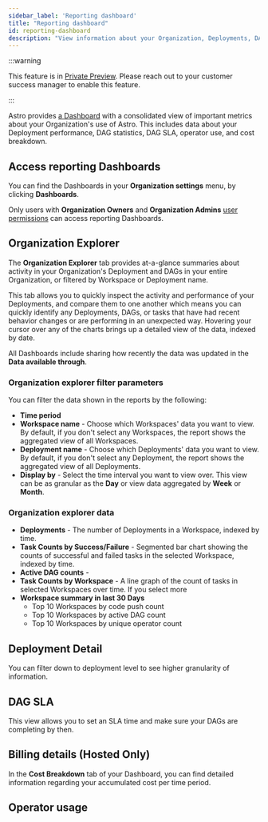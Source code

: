 ```yaml
---
sidebar_label: 'Reporting dashboard'
title: "Reporting dashboard"
id: reporting-dashboard
description: "View information about your Organization, Deployments, DAGs, and costs."
---
```


:::warning

This feature is in [Private Preview](https://docs.astronomer.io/astro/feature-previews). Please reach out to your customer success manager to enable this feature.

:::

Astro provides [a Dashboard](https://cloud.astronomer.io/dashboards) with a consolidated view of important metrics about your Organization's use of Astro. This includes data about your Deployment performance, DAG statistics, DAG SLA, operator use, and cost breakdown.

## Access reporting Dashboards

You can find the Dashboards in your **Organization settings** menu, by clicking **Dashboards**.

Only users with **Organization Owners** and **Organization Admins** [user permissions](user-permissions.md#organization-roles) can access reporting Dashboards.

## Organization Explorer

The **Organization Explorer** tab provides at-a-glance summaries about activity in your Organization's Deployment and DAGs in your entire Organization, or filtered by Workspace or Deployment name.

This tab allows you to quickly inspect the activity and performance of your Deployments, and compare them to one another which means you can quickly identify any Deployments, DAGs, or tasks that have had recent behavior changes or are performing in an unexpected way. Hovering your cursor over any of the charts brings up a detailed view of the data, indexed by date.

All Dashboards include sharing how recently the data was updated in the **Data available through**.

### Organization explorer filter parameters

You can filter the data shown in the reports by the following:

* **Time period**
* **Workspace name** - Choose which Workspaces' data you want to view. By default, if you don't select any Workspaces, the report shows the aggregated view of all Workspaces.
* **Deployment name** - Choose which Deployments' data you want to view. By default, if you don't select any Deployment, the report shows the aggregated view of all Deployments.
* **Display by** - Select the time interval you want to view over. This view can be as granular as the **Day** or view data aggregated by **Week** or **Month**.

### Organization explorer data

* **Deployments** - The number of Deployments in a Workspace, indexed by time.
* **Task Counts by Success/Failure** - Segmented bar chart showing the counts of successful and failed tasks in the selected Workspace, indexed by time.
* **Active DAG counts** -
* **Task Counts by Workspace** - A line graph of the count of tasks in selected Workspaces over time. If you select more
* **Workspace summary in last 30 Days**
    - Top 10 Workspaces by code push count
    - Top 10 Workspaces by active DAG count
    - Top 10 Workspaces by unique operator count

## Deployment Detail

You can filter down to deployment level to see higher granularity of information.

## DAG SLA

This view allows you to set an SLA time and make sure your DAGs are completing by then.

## Billing details (Hosted Only)

In the **Cost Breakdown** tab of your Dashboard, you can find detailed information regarding your accumulated cost per time period.

## Operator usage